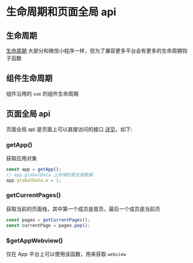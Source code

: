 # 生命周期和页面全局 api

## 生命周期

[生命周期](https://uniapp.dcloud.io/tutorial/page.html#lifecycle) 大部分和微信小程序一样，但为了兼容更多平台会有更多的生命周期钩子函数

## 组件生命周期

组件沿用的 `vue` 的组件生命周期

## 页面全局 api

页面全局 api 是页面上可以直接访问的接口 [详见](https://uniapp.dcloud.io/tutorial/page.html#%E9%A1%B5%E9%9D%A2%E8%B0%83%E7%94%A8%E6%8E%A5%E5%8F%A3)，如下:

### getApp()

获取应用对象

```js
const app = getApp();
// app.globalData 上存储的是全局数据
app.globalData.a = 1;
```

### getCurrentPages()

获取当前的页面栈，其中第一个成员是首页，最后一个成员是当前页

```js
const pages = getCurrentPages();
const currentPage = pages.pop();
```

### $getAppWebview()

仅在 App 平台上可以使用该函数，用来获取 `webview`
